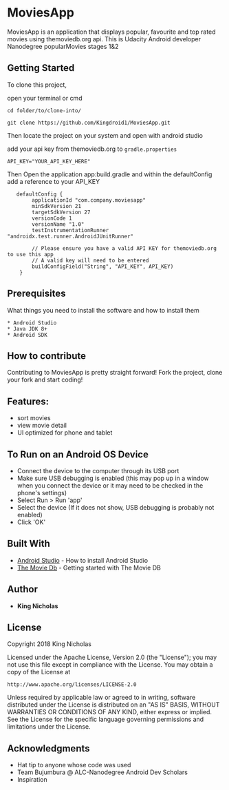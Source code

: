 # MoviesApp
MoviesApp is an application that displays popular, favourite and top rated movies using themoviedb.org api. This is Udacity Android developer Nanodegree popularMovies stages 1&2
## Getting Started

To clone this project,

open your terminal or cmd

```
cd folder/to/clone-into/
```

```
git clone https://github.com/Kingdroid1/MoviesApp.git
```

Then 
locate the project on your system and open with android studio

add your api key from themoviedb.org to ```gradle.properties```
```
API_KEY="YOUR_API_KEY_HERE"
```
Then Open the application app:build.gradle and within the defaultConfig add a reference to your API_KEY
```
   defaultConfig {
        applicationId "com.company.moviesapp"
        minSdkVersion 21
        targetSdkVersion 27
        versionCode 1
        versionName "1.0"
        testInstrumentationRunner "androidx.test.runner.AndroidJUnitRunner"

        // Please ensure you have a valid API KEY for themoviedb.org to use this app
        // A valid key will need to be entered
        buildConfigField("String", "API_KEY", API_KEY)
    }
```   

## Prerequisites

What things you need to install the software and how to install them

```
* Android Studio
* Java JDK 8+
* Android SDK
```

## How to contribute
Contributing to MoviesApp is pretty straight forward! Fork the project, clone your fork and start coding!

## Features:

- sort movies
- view movie detail
- UI optimized for phone and tablet

## To Run on an Android OS Device
* Connect the device to the computer through its USB port
* Make sure USB debugging is enabled (this may pop up in a window when you connect the device or it may need to be checked in the phone's settings)
* Select Run > Run 'app'
* Select the device (If it does not show, USB debugging is probably not enabled)
* Click 'OK'

## Built With

* [Android Studio](https://developer.android.com/studio/install) - How to install Android Studio
* [The Movie Db](https://www.themoviedb.org/) - Getting started with The Movie DB


## Author

* **King Nicholas** 


## License

Copyright 2018 King Nicholas

Licensed under the Apache License, Version 2.0 (the "License");
you may not use this file except in compliance with the License.
You may obtain a copy of the License at

    http://www.apache.org/licenses/LICENSE-2.0

Unless required by applicable law or agreed to in writing, software
distributed under the License is distributed on an "AS IS" BASIS,
WITHOUT WARRANTIES OR CONDITIONS OF ANY KIND, either express or implied.
See the License for the specific language governing permissions and
limitations under the License.


## Acknowledgments

* Hat tip to anyone whose code was used
* Team Bujumbura @ ALC-Nanodegree Android Dev Scholars
* Inspiration
